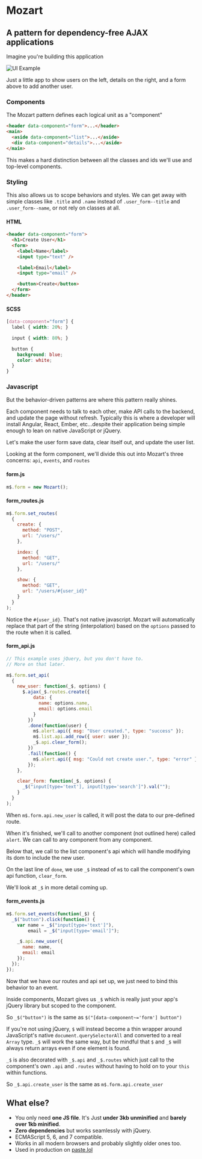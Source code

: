 # Mozart
## A pattern for dependency-free AJAX applications

Imagine you're building this application

![UI Example](http://cdn.everything.io/mozart/UI.png)

Just a little app to show users on the left, details on the right, and a form
above to add another user.

### Components

The Mozart pattern defines each logical unit as a "component"

~~~html
<header data-component="form">...</header>
<main>
  <aside data-component="list">...</aside>
  <div data-component="details">...</aside>
</main>
~~~

This makes a hard distinction between all the classes and ids we'll use and top-level
components.

### Styling

This also allows us to scope behaviors and styles. We can get away with simple
classes like `.title` and `.name` instead of `.user_form--title` and
`.user_form--name`, or not rely on classes at all.

#### HTML

~~~html
<header data-component="form">
  <h1>Create User</h1>
  <form>
    <label>Name</label>
    <input type="text" />

    <label>Email</label>
    <input type="email" />

    <button>Create</button>
  </form>
</header>
~~~

#### SCSS

~~~scss
[data-component="form"] {
  label { width: 20%; }

  input { width: 80%; }

  button {
    background: blue;
    color: white;
  }
}
~~~

### Javascript

But the behavior-driven patterns are where this pattern really shines.

Each component needs to talk to each other, make API calls to the backend, and
update the page without refresh. Typically this is where a developer will install
Angular, React, Ember, etc...despite their application being simple enough to
lean on native JavaScript or jQuery.

Let's make the user form save data, clear itself out, and update the user list.

Looking at the form component, we'll divide this out into Mozart's three
concerns: `api`, `events`, and `routes`

#### form.js

~~~javascript
m$.form = new Mozart();
~~~

#### form_routes.js

~~~javascript
m$.form.set_routes(
  {
    create: {
      method: "POST",
      url: "/users/"
    },

    index: {           
      method: "GET",
      url: "/users/"
    },

    show: {
      method: "GET",
      url: "/users/#{user_id}"
    }
  }
);
~~~

Notice the `#{user_id}`. That's not native javascript. Mozart will automatically
replace that part of the string (interpolation) based on the `options` passed to
the route when it is called.

#### form_api.js

~~~javascript
// This example uses jQuery, but you don't have to.
// More on that later.

m$.form.set_api(
  {
    new_user: function(_$, options) {
      $.ajax(_$.routes.create({
          data: {
            name: options.name,
            email: options.email
          }
        })
        .done(function(user) {
          m$.alert.api({ msg: "User created.", type: "success" });
          m$.list.api.add_row({ user: user });
          _$.api.clear_form();
        })
        .fail(function() {
          m$.alert.api({ msg: "Could not create user.", type: "error" });
        });
    },

    clear_form: function(_$, options) {
      _$("input[type='text'], input[type='search']").val("");
    }
  }
);
~~~

When `m$.form.api.new_user` is called, it will post the data to our pre-defined
route.

When it's finished, we'll call to another component (not outlined here) called
`alert`. We can call to any component from any component.

Below that, we call to the list component's api which will handle modifying its
dom to include the new user.

On the last line of `done`, we use `_$` instead of `m$` to call the component's
own api function, `clear_form`.

We'll look at `_$` in more detail coming up.

#### form_events.js

~~~javascript
m$.form.set_events(function(_$) {
  _$("button").click(function() {
    var name = _$("input[type='text']"),
        email = _$("input[type='email']");

    _$.api.new_user({
      name: name,
      email: email
    });
  });
});
~~~

Now that we have our routes and api set up, we just need to bind this behavior
to an event.

Inside components, Mozart gives us `_$` which is really just your app's jQuery
library but scoped to the component.

So `_$("button")` is the same as `$("[data-component~='form'] button")`

If you're not using jQuery, `$` will instead become a thin wrapper around
JavaScript's native `document.querySelectorAll` and converted to a real `Array`
type. `_$` will work the same way, but be mindful that `$` and `_$` will always
return arrays even if one element is found.

`_$` is also decorated with `_$.api` and `_$.routes` which just call to the
component's own `.api` and `.routes` without having to hold on to your `this`
within functions.

So `_$.api.create_user` is the same as `m$.form.api.create_user`

## What else?

- You only need **one JS file**. It's Just **under 3kb unminified** and **barely over 1kb minified**.
- **Zero dependencies** but works seamlessly with jQuery.
- ECMAScript 5, 6, and 7 compatible.
- Works in all modern browsers and probably slightly older ones too.
- Used in production on [paste.lol](http://paste.lol)

